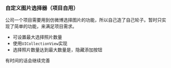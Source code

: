 ### 自定义图片选择器（项目自用）

公司一个项目需要用到仿微博选择图片的功能，所以自己造了自己轮子。暂时只实现了简单的功能，来满足项目需求。

* 可设置最大选择照片数量
* 使用`UICollectionView`实现
* 选择照片数量达到最大数量是，隐藏添加按钮

有时间的话会继续完善
